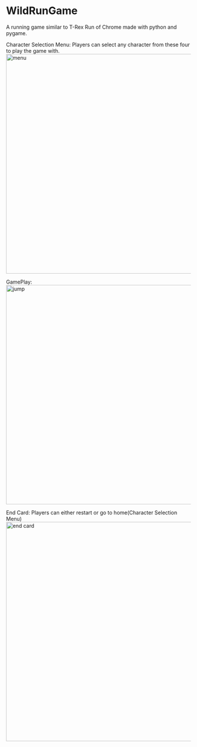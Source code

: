 # WildRunGame
A running game similar to T-Rex Run of Chrome made with python and pygame. 

Character Selection Menu: 
Players can select any character from these four to play the game with.
<img width="600" alt="menu" src="https://user-images.githubusercontent.com/96368353/227758656-48dcf969-851b-404a-99af-ff2b1513d1f5.png">

GamePlay:
<img width="599" alt="jump" src="https://user-images.githubusercontent.com/96368353/227758704-3242f696-ae98-4a63-8236-192cba818b42.png">


End Card:
Players can either restart or go to home(Character Selection Menu)
<img width="599" alt="end card" src="https://user-images.githubusercontent.com/96368353/227758753-a752e674-8d9b-41d4-9af0-a8ae676812cd.png">


